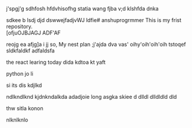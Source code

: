 j'spgj'g
sdhfosh
hfdvhisofhg
statia
wang
fjba
v;d
klshfda
dnka

sdkee
b
lsdj
djd
dswwejfadjvWJ
ldfie# anshuprogrmmer
This is my frist repository.
<br>[ofjuOJBJAGJ
ADF'AF

reojg
ea
afjg]a
i
jj
so, My nest plan
;j'ajda
dva
vas'
oihy'oih'oih'oih tstoqef
sldkfaldkf
adfaldsfa
<html>
  
the react learing 
today dida kdtoa
kt yaft 

python
jo li


si  its dis kdjlkd

ndlkndlknd
kjdnkndalkda
adadjoie
long asgka
skiee
d
dlldl
dlldldld
dld

thw sitla
konon

nlknlknlo
